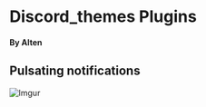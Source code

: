 # Discord_themes  Plugins
#### By Alten

## Pulsating notifications

![Imgur](https://i.imgur.com/dm1C4d9.gifv)
